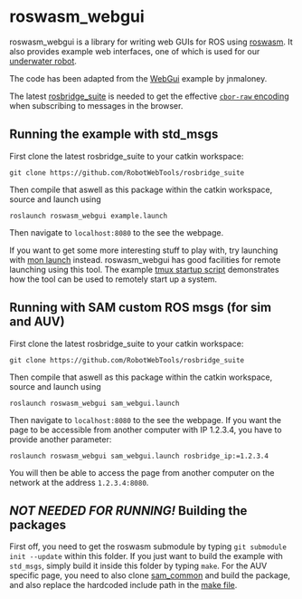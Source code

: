 # roswasm_webgui

roswasm_webgui is a library for writing web GUIs for ROS using [roswasm](https://github.com/nilsbore/roswasm).
It also provides example web interfaces, one of which is used for our [underwater robot](https://github.com/smarc-project).

The code has been adapted from the [WebGui](https://github.com/jnmaloney/WebGui) example by jnmaloney.

The latest [rosbridge_suite](https://github.com/RobotWebTools/rosbridge_suite) is needed
to get the effective [`cbor-raw` encoding](https://github.com/RobotWebTools/rosbridge_suite/commit/dc7fcb282d1326d573abe83579cc7d989ae71739) when subscribing to messages in the browser.

## Running the example with std_msgs

First clone the latest rosbridge_suite to your catkin workspace:
```
git clone https://github.com/RobotWebTools/rosbridge_suite
```
Then compile that aswell as this package within the catkin workspace, source and launch using
```
roslaunch roswasm_webgui example.launch
```
Then navigate to `localhost:8080` to the see the webpage.

If you want to get some more interesting stuff to play with,
try launching with [mon launch](http://wiki.ros.org/rosmon) instead.
roswasm_webgui has good facilities for remote launching using this tool.
The example [tmux startup script](https://github.com/nilsbore/roswasm_webgui/blob/master/scripts/example.sh)
demonstrates how the tool can be used to remotely start up a system.

## Running with SAM custom ROS msgs (for sim and AUV)


First clone the latest rosbridge_suite to your catkin workspace:
```
git clone https://github.com/RobotWebTools/rosbridge_suite
```
Then compile that aswell as this package within the catkin workspace, source and launch using
```
roslaunch roswasm_webgui sam_webgui.launch
```
Then navigate to `localhost:8080` to the see the webpage.
If you want the page to be accessible from another computer
with IP 1.2.3.4, you have to provide another parameter:
```
roslaunch roswasm_webgui sam_webgui.launch rosbridge_ip:=1.2.3.4
```
You will then be able to access the page from another computer on
the network at the address `1.2.3.4:8080`.

## *NOT NEEDED FOR RUNNING!* Building the packages

First off, you need to get the roswasm submodule by typing `git submodule init --update` within this folder.
If you just want to build the example with `std_msgs`, simply
build it inside this folder by typing `make`. For the AUV
specific page, you need to also clone [sam_common](https://github.com/smarc-project/sam_common)
and build the package, and also replace the hardcoded include
path in the [make file](https://github.com/nilsbore/roswasm_webgui/blob/master/Makefile).
